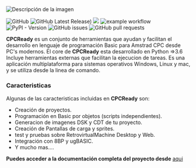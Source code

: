 
##
![Descripción de la imagen](/images/logo.jpg)


![GitHub](https://img.shields.io/github/license/amstrad-sdk/cpcready?color=green)  ![GitHub Latest Release)](https://img.shields.io/github/v/release/amstrad-sdk/cpcready?logo=github&color=green)     <a href="https://github.com/amstrad-sdk/CPCReady/pulse" alt="Activity"><img src="https://img.shields.io/github/commit-activity/m/amstrad-sdk/CPCReady?color=blue" /></a> ![example workflow](https://github.com/amstrad-sdk/cpcready/actions/workflows/main.yml/badge.svg?color=green) ![PyPI - Version](https://img.shields.io/pypi/v/gotocpc?color=green) ![GitHub issues](https://img.shields.io/github/issues/amstrad-sdk/cpcready) ![GitHub pull requests](https://img.shields.io/github/issues-pr/amstrad-sdk/cpcready)

**CPCReady** es un conjunto de herramientas que ayudan y facilitan el desarrollo en lenguaje de programación Basic para Amstrad CPC desde PC's modernos. 
El core de **CPCReady** esta desarrollado en Python =>3.6 Incluye herramientas externas que facilitan la ejecucion de tareas. Es una aplicación multiplataforma para sistemas operativos Windows, Linux y mac, y se utiliza desde la linea de comando.


### Caracteristicas

Algunas de las caracteristicas incluidas en **CPCReady** son:

- Creación de proyectos.
- Programación en Basic por objetos (scripts independientes).
- Generacion de imagenes DSK y CDT de tu proyecto.
- Creación de Pantallas de carga y sprites.
- test y pruebas sobre RetrovirtualMachine Desktop y Web.
- Integración con 8BP y ugBASIC.
- Y mucho mas....

**Puedes acceder a la documentación completa del proyecto desde** [aqui](https://cpcready.readthedocs.io/es/latest/)